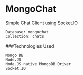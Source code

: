 # MongoChat
Simple Chat Client using Socket.IO

```
Database: mongochat
Collection: chats
```

###Technologies Used
```
Mongo DB
Node.JS
Node.JS native MongoDB Driver
Socket.IO
```



